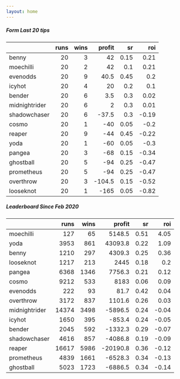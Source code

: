 ```yaml
---   
layout: home   
---   
```



##### Form Last 20 tips   

|               |   runs |   wins |   profit |   sr |   roi |
|:--------------|-------:|-------:|---------:|-----:|------:|
| benny         |     20 |      3 |     42   | 0.15 |  0.21 |
| moechilli     |     20 |      2 |     42   | 0.1  |  0.21 |
| evenodds      |     20 |      9 |     40.5 | 0.45 |  0.2  |
| icyhot        |     20 |      4 |     20   | 0.2  |  0.1  |
| bender        |     20 |      6 |      3.5 | 0.3  |  0.02 |
| midnightrider |     20 |      6 |      2   | 0.3  |  0.01 |
| shadowchaser  |     20 |      6 |    -37.5 | 0.3  | -0.19 |
| cosmo         |     20 |      1 |    -40   | 0.05 | -0.2  |
| reaper        |     20 |      9 |    -44   | 0.45 | -0.22 |
| yoda          |     20 |      1 |    -60   | 0.05 | -0.3  |
| pangea        |     20 |      3 |    -68   | 0.15 | -0.34 |
| ghostball     |     20 |      5 |    -94   | 0.25 | -0.47 |
| prometheus    |     20 |      5 |    -94   | 0.25 | -0.47 |
| overthrow     |     20 |      3 |   -104.5 | 0.15 | -0.52 |
| looseknot     |     20 |      1 |   -165   | 0.05 | -0.82 |

##### Leaderboard Since Feb 2020   

|               |   runs |   wins |   profit |   sr |   roi |
|:--------------|-------:|-------:|---------:|-----:|------:|
| moechilli     |    127 |     65 |   5148.5 | 0.51 |  4.05 |
| yoda          |   3953 |    861 |  43093.8 | 0.22 |  1.09 |
| benny         |   1210 |    297 |   4309.3 | 0.25 |  0.36 |
| looseknot     |   1217 |    213 |   2445   | 0.18 |  0.2  |
| pangea        |   6368 |   1346 |   7756.3 | 0.21 |  0.12 |
| cosmo         |   9212 |    533 |   8183   | 0.06 |  0.09 |
| evenodds      |    222 |     93 |     81.7 | 0.42 |  0.04 |
| overthrow     |   3172 |    837 |   1101.6 | 0.26 |  0.03 |
| midnightrider |  14374 |   3498 |  -5896.5 | 0.24 | -0.04 |
| icyhot        |   1650 |    395 |   -853.4 | 0.24 | -0.05 |
| bender        |   2045 |    592 |  -1332.3 | 0.29 | -0.07 |
| shadowchaser  |   4616 |    857 |  -4086.8 | 0.19 | -0.09 |
| reaper        |  16617 |   5986 | -20190.8 | 0.36 | -0.12 |
| prometheus    |   4839 |   1661 |  -6528.3 | 0.34 | -0.13 |
| ghostball     |   5023 |   1723 |  -6886.5 | 0.34 | -0.14 |